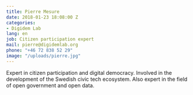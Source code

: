 ```yaml
---
title: Pierre Mesure
date: 2018-01-23 18:08:00 Z
categories:
- Digidem Lab
lang: en
job: Citizen participation expert
mail: pierre@digidemlab.org
phone: "+46 72 838 52 29"
image: "/uploads/pierre.jpg"
---
```


Expert in citizen participation and digital democracy. Involved in the development of the Swedish civic tech ecosystem. Also expert in the field of open government and open data.
